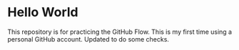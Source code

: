 # Hello World
This repository is for practicing the GitHub Flow.
This is my first time using a personal GitHub account. 
Updated to do some checks.
